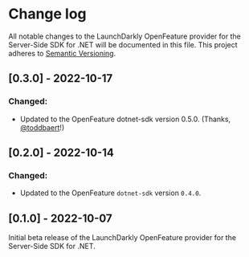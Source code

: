 # Change log

All notable changes to the LaunchDarkly OpenFeature provider for the Server-Side SDK for .NET will be documented in this file. This project adheres to [Semantic Versioning](http://semver.org).

## [0.3.0] - 2022-10-17
### Changed:
- Updated to the OpenFeature dotnet-sdk version 0.5.0. (Thanks, [@toddbaert](https://github.com/launchdarkly/openfeature-dotnet-server/pull/13)!)

## [0.2.0] - 2022-10-14
### Changed:
- Updated to the OpenFeature `dotnet-sdk` version `0.4.0`.

## [0.1.0] - 2022-10-07
Initial beta release of the LaunchDarkly OpenFeature provider for the Server-Side SDK for .NET.

